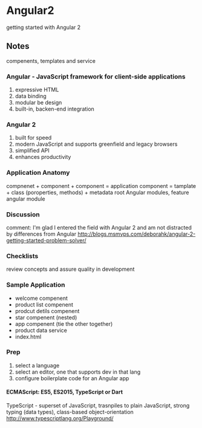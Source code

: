 # Angular2
getting started with Angular 2

## Notes
compenents, templates and service
### Angular - JavaScript framework for client-side applications
1. expressive HTML
2. data binding
3. modular be design
4. built-in, backen-end integration
### Angular 2
1. built for speed
2. modern JavaScript and supports greenfield and legacy browsers
3. simplified API
4. enhances productivity
### Application Anatomy
compnenet + component + component = application
component = tamplate + class (poroperties, methods) + metadata
root Angular modules, feature angular module
### Discussion
comment: I'm glad I entered the field with Angular 2 and am not distracted by differences from Angular
http://blogs.msmvps.com/deborahk/angular-2-getting-started-problem-solver/
### Checklists
review concepts and assure quality in development
### Sample Application
* welcome compenent
* product list compenent
* prodcut detils compenent
* star compenent (nested)
* app compenent (tie the other together)
* product data service
* index.html
### Prep
1. select a language
2. select an editor, one that supports dev in that lang
3. configure boilerplate code for an Angular app
#### ECMAScript: ES5, ES2015, TypeScript or Dart
TypeScript - superset of JavaScript, trasnpiles to plain JavaScript, strong typing (data types), class-based object-orientation
http://www.typescriptlang.org/Playground/

